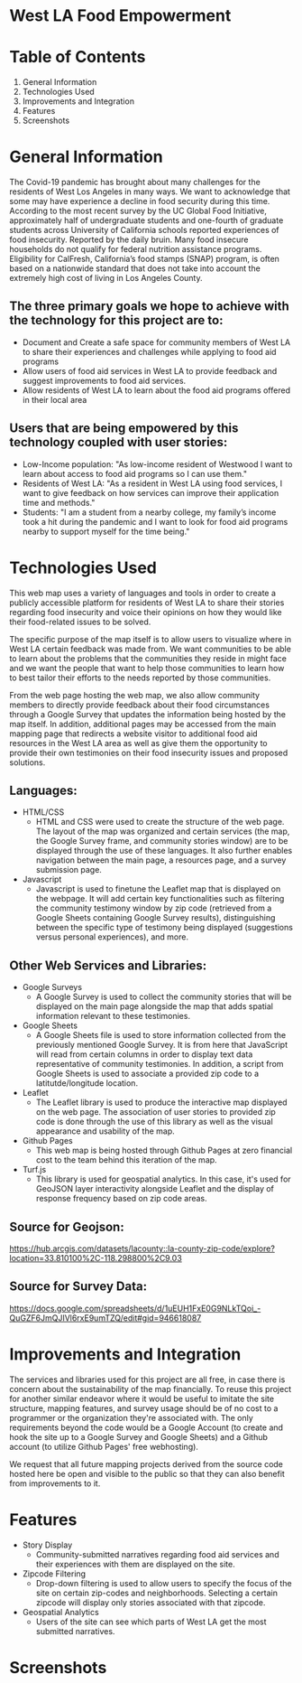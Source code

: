 
# West LA Food Empowerment

# Table of Contents
1. General Information
2. Technologies Used
3. Improvements and Integration
4. Features
5. Screenshots

# General Information
The Covid-19 pandemic has brought about many challenges for the residents of West Los Angeles in many ways. We want to acknowledge that some may have experience a decline in food security during this time. According to the most recent survey by the UC Global Food Initiative, approximately half of undergraduate students and one-fourth of graduate students across University of California schools reported experiences of food insecurity. Reported by the daily bruin. Many food insecure households do not qualify for federal nutrition assistance programs. Eligibility for CalFresh, California’s food stamps (SNAP) program, is often based on a nationwide standard that does not take into account the extremely high cost of living in Los Angeles County.

## The three primary goals we hope to achieve with the technology for this project are to:
 - Document and Create a safe space for community members of West LA to share their experiences and challenges while applying to food aid programs
 - Allow users of food aid services in West LA to provide feedback and suggest improvements to food aid services.
 - Allow residents of West LA to learn about the food aid programs offered in their local area

## Users that are being empowered by this technology coupled with user stories:
 - Low-Income population: "As low-income resident of Westwood I want to learn about access to food aid programs so I can use them."
 - Residents of West LA: "As a resident in West LA using food services, I want to give feedback on how services can improve their application time and methods."
 - Students: "I am a student from a nearby college, my family’s income took a hit during the pandemic and I want to look for food aid programs nearby to support myself for the time being."



# Technologies Used
This web map uses a variety of languages and tools in order to create a publicly accessible platform for residents of West LA to share their stories regarding food insecurity and voice their opinions on how they would like their food-related issues to be solved. 

The specific purpose of the map itself is to allow users to visualize where in West LA certain feedback was made from. We want communities to be able to learn about the problems that the communities they reside in might face and we want the people that want to help those communities to learn how to best tailor their efforts to the needs reported by those communities. 

From the web page hosting the web map, we also allow community members to directly provide feedback about their food circumstances through a Google Survey that updates the information being hosted by the map itself. In addition, additional pages may be accessed from the main mapping page that redirects a website visitor to additional food aid resources in the West LA area as well as give them the opportunity to provide their own testimonies on their food insecurity issues and proposed solutions.

## Languages: 
 - HTML/CSS
    - HTML and CSS were used to create the structure of the web page. The layout of the map was organized and certain services (the map, the Google Survey frame, and community stories window) are to be displayed through the use of these languages. It also further enables navigation between the main page, a resources page, and a survey submission page.
 - Javascript 
    - Javascript is used to finetune the Leaflet map that is displayed on the webpage. It will add certain key functionalities such as filtering the community testimony window by zip code (retrieved from a Google Sheets containing Google Survey results), distinguishing between the specific type of testimony being displayed (suggestions versus personal experiences), and more.

## Other Web Services and Libraries: 
 - Google Surveys
    - A Google Survey is used to collect the community stories that will be displayed on the main page alongside the map that adds spatial information relevant to these testimonies.
 - Google Sheets
    - A Google Sheets file is used to store information collected from the previously mentioned Google Survey. It is from here that JavaScript will read from certain columns in order to display text data representative of community testimonies. In addition, a script from Google Sheets is used to associate a provided zip code to a latitutde/longitude location.
 - Leaflet
    - The Leaflet library is used to produce the interactive map displayed on the web page. The association of user stories to provided zip code is done through the use of this library as well as the visual appearance and usability of the map.
 - Github Pages
    - This web map is being hosted through Github Pages at zero financial cost to the team behind this iteration of the map.
 - Turf.js
   - This library is used for geospatial analytics. In this case, it's used for GeoJSON layer interactivity alongside Leaflet and the display of response frequency based on zip code areas.
 
## Source for Geojson: 
https://hub.arcgis.com/datasets/lacounty::la-county-zip-code/explore?location=33.810100%2C-118.298800%2C9.03

## Source for Survey Data:
https://docs.google.com/spreadsheets/d/1uEUH1FxE0G9NLkTQoi_-QuGZF6JmQJIVl6rxE9umTZQ/edit#gid=946618087



# Improvements and Integration
The services and libraries used for this project are all free, in case there is concern about the sustainability of the map financially. To reuse this project for another similar endeavor where it would be useful to imitate the site structure, mapping features, and survey usage should be of no cost to a programmer or the organization they're associated with. The only requirements beyond the code would be a Google Account (to create and hook the site up to a Google Survey and Google Sheets) and a Github account (to utilize Github Pages' free webhosting).

We request that all future mapping projects derived from the source code hosted here be open and visible to the public so that they can also benefit from improvements to it.

# Features
 - Story Display
   - Community-submitted narratives regarding food aid services and their experiences with them are displayed on the site.
 - Zipcode Filtering
   - Drop-down filtering is used to allow users to specify the focus of the site on certain zip-codes and neighborhoods. Selecting a certain zipcode will display only stories associated with that zipcode.
 - Geospatial Analytics
   - Users of the site can see which parts of West LA get the most submitted narratives.
# Screenshots